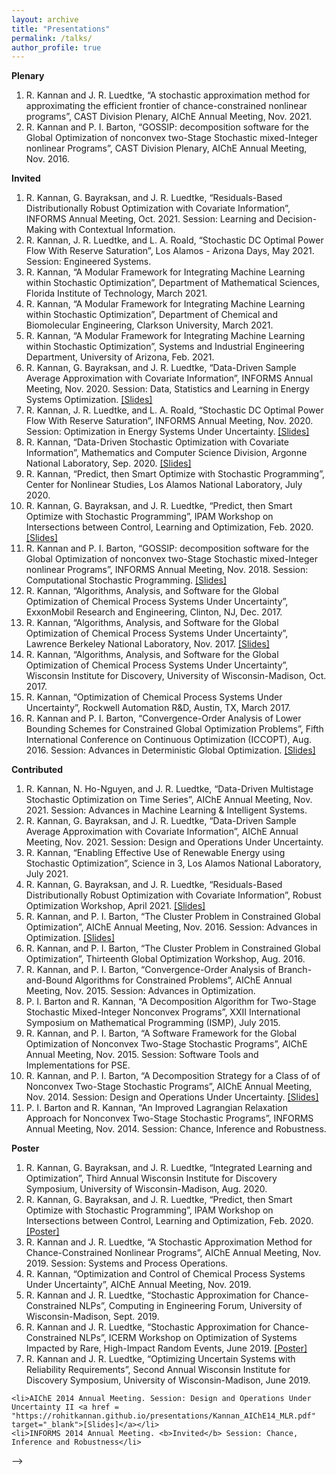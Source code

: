 ```yaml
---
layout: archive
title: "Presentations"
permalink: /talks/
author_profile: true
---
```


<!-- {% if site.talkmap_link == true %}

<p style="text-decoration:underline;"><a href="/talkmap.html">See a map of all the places I've given a talk!</a></p>

{% endif %}

{% for post in site.talks reversed %}
  {% include archive-single-talk.html %}
{% endfor %} -->


**Plenary**

1. R. Kannan and J. R. Luedtke, “A stochastic approximation method for approximating the efficient frontier of chance-constrained nonlinear programs”, CAST Division Plenary, AIChE Annual Meeting, Nov. 2021.
2. R. Kannan and P. I. Barton, “GOSSIP: decomposition software for the Global Optimization of nonconvex two-Stage Stochastic mixed-Integer nonlinear Programs”, CAST Division Plenary, AIChE Annual Meeting, Nov. 2016.


**Invited**

1. R. Kannan, G. Bayraksan, and J. R. Luedtke, “Residuals-Based Distributionally Robust Optimization with Covariate Information”, INFORMS Annual Meeting, Oct. 2021. Session: Learning and Decision-Making with Contextual Information.
2. R. Kannan, J. R. Luedtke, and L. A. Roald, “Stochastic DC Optimal Power Flow With Reserve Saturation”, Los Alamos - Arizona Days, May 2021. Session: Engineered Systems.
3. R. Kannan, “A Modular Framework for Integrating Machine Learning within Stochastic Optimization”, Department of Mathematical Sciences, Florida Institute of Technology, March 2021.
4. R. Kannan, “A Modular Framework for Integrating Machine Learning within Stochastic Optimization”, Department of Chemical and Biomolecular Engineering, Clarkson University, March 2021.
5. R. Kannan, “A Modular Framework for Integrating Machine Learning within Stochastic Optimization”, Systems and Industrial Engineering Department, University of Arizona, Feb. 2021.
6. R. Kannan, G. Bayraksan, and J. R. Luedtke, “Data-Driven Sample Average Approximation with Covariate Information”, INFORMS Annual Meeting, Nov. 2020. Session: Data, Statistics and Learning in Energy Systems Optimization. <a href = "https://rohitkannan.github.io/presentations/Kannan_Argonne_September_2020.pdf" target="_blank">[Slides]</a>
7. R. Kannan, J. R. Luedtke, and L. A. Roald, “Stochastic DC Optimal Power Flow With Reserve Saturation”, INFORMS Annual Meeting, Nov. 2020. Session: Optimization in Energy Systems Under Uncertainty. <a href = "https://rohitkannan.github.io/presentations/Kannan_INFORMS20_SDCOPF.pdf" target="_blank">[Slides]</a>
8. R. Kannan, “Data-Driven Stochastic Optimization with Covariate Information”, Mathematics and Computer Science Division, Argonne National Laboratory, Sep. 2020. <a href = "https://rohitkannan.github.io/presentations/Kannan_Argonne_September_2020.pdf" target="_blank">[Slides]</a>
9. R. Kannan, “Predict, then Smart Optimize with Stochastic Programming”, Center for Nonlinear Studies, Los Alamos National Laboratory, July 2020.
10. R. Kannan, G. Bayraksan, and J. R. Luedtke, “Predict, then Smart Optimize with Stochastic Programming”, IPAM Workshop on Intersections between Control, Learning and Optimization, Feb. 2020. <a href = "https://rohitkannan.github.io/presentations/Kannan_IPAM20_Presentation.pdf" target="_blank">[Slides]</a>
11. R. Kannan and P. I. Barton, “GOSSIP: decomposition software for the Global Optimization of nonconvex two-Stage Stochastic mixed-Integer nonlinear Programs”, INFORMS Annual Meeting, Nov. 2018. Session: Computational Stochastic Programming. <a href = "https://rohitkannan.github.io/presentations/Kannan_INFORMS18_GOSSIP.pdf" target="_blank">[Slides]</a>
12. R. Kannan, “Algorithms, Analysis, and Software for the Global Optimization of Chemical Process Systems Under Uncertainty”, ExxonMobil Research and Engineering, Clinton, NJ, Dec. 2017.
13. R. Kannan, “Algorithms, Analysis, and Software for the Global Optimization of Chemical Process Systems Under Uncertainty”, Lawrence Berkeley National Laboratory, Nov. 2017. <a href = "https://rohitkannan.github.io/presentations/Kannan_LBNL17.pdf" target="_blank">[Slides]</a>
14. R. Kannan, “Algorithms, Analysis, and Software for the Global Optimization of Chemical Process Systems Under Uncertainty”, Wisconsin Institute for Discovery, University of Wisconsin-Madison, Oct. 2017.
15. R. Kannan, “Optimization of Chemical Process Systems Under Uncertainty”, Rockwell Automation R&D, Austin, TX, March 2017.
16. R. Kannan and P. I. Barton, “Convergence-Order Analysis of Lower Bounding Schemes for Constrained Global Optimization Problems”, Fifth International Conference on Continuous Optimization (ICCOPT), Aug. 2016. Session: Advances in Deterministic Global Optimization. <a href = "https://rohitkannan.github.io/presentations/Kannan_ICCOPT16_ConvergenceOrder.pdf" target="_blank">[Slides]</a>


**Contributed**

1. R. Kannan, N. Ho-Nguyen, and J. R. Luedtke, “Data-Driven Multistage Stochastic Optimization on Time Series”, AIChE Annual Meeting, Nov. 2021. Session: Advances in Machine Learning & Intelligent Systems.
2. R. Kannan, G. Bayraksan, and J. R. Luedtke, “Data-Driven Sample Average Approximation with Covariate Information”, AIChE Annual Meeting, Nov. 2021. Session: Design and Operations Under Uncertainty.
3. R. Kannan, “Enabling Effective Use of Renewable Energy using Stochastic Optimization”, Science in 3, Los Alamos National Laboratory, July 2021.
4. R. Kannan, G. Bayraksan, and J. R. Luedtke, “Residuals-Based Distributionally Robust Optimization with Covariate Information”, Robust Optimization Workshop, April 2021. <a href = "https://rohitkannan.github.io/presentations/Kannan_ROW21_ERDRO.pdf" target="_blank">[Slides]</a>
5. R. Kannan, and P. I. Barton, “The Cluster Problem in Constrained Global Optimization”, AIChE Annual Meeting, Nov. 2016. Session: Advances in Optimization. <a href = "https://rohitkannan.github.io/presentations/Kannan_AIChE16_ClusterProblem.pdf" target="_blank">[Slides]</a>
6. R. Kannan, and P. I. Barton, “The Cluster Problem in Constrained Global Optimization”, Thirteenth Global Optimization Workshop, Aug. 2016.
7. R. Kannan, and P. I. Barton, “Convergence-Order Analysis of Branch-and-Bound Algorithms for Constrained Problems”, AIChE Annual Meeting, Nov. 2015. Session: Advances in Optimization.
8. P. I. Barton and R. Kannan, “A Decomposition Algorithm for Two-Stage Stochastic Mixed-Integer Nonconvex Programs”, XXII International Symposium on Mathematical Programming (ISMP), July 2015.
9. R. Kannan, and P. I. Barton, “A Software Framework for the Global Optimization of Nonconvex Two-Stage Stochastic Programs”, AIChE Annual Meeting, Nov. 2015. Session: Software Tools and Implementations for PSE.
10. R. Kannan, and P. I. Barton, “A Decomposition Strategy for a Class of of Nonconvex Two-Stage Stochastic Programs”, AIChE Annual Meeting, Nov. 2014. Session: Design and Operations Under Uncertainty. <a href = "https://rohitkannan.github.io/presentations/Kannan_AIChE14_MLR.pdf" target="_blank">[Slides]</a>
11. P. I. Barton and R. Kannan, “An Improved Lagrangian Relaxation Approach for Nonconvex Two-Stage Stochastic Programs”, INFORMS Annual Meeting, Nov. 2014. Session: Chance, Inference and Robustness.


**Poster**

1. R. Kannan, G. Bayraksan, and J. R. Luedtke, “Integrated Learning and Optimization”, Third Annual Wisconsin Institute for Discovery Symposium, University of Wisconsin-Madison, Aug. 2020.
2. R. Kannan, G. Bayraksan, and J. R. Luedtke, “Predict, then Smart Optimize with Stochastic Programming”, IPAM Workshop on Intersections between Control, Learning and Optimization, Feb. 2020. <a href = "https://rohitkannan.github.io/presentations/Kannan_IPAM20_DDSAA.pdf" target="_blank">[Poster]</a>
3. R. Kannan and J. R. Luedtke, “A Stochastic Approximation Method for Chance-Constrained Nonlinear Programs”, AIChE Annual Meeting, Nov. 2019. Session: Systems and Process Operations.
4. R. Kannan, “Optimization and Control of Chemical Process Systems Under Uncertainty”, AIChE Annual Meeting, Nov. 2019.
5. R. Kannan and J. R. Luedtke, “Stochastic Approximation for Chance-Constrained NLPs”, Computing in Engineering Forum, University of Wisconsin-Madison, Sept. 2019.
6. R. Kannan and J. R. Luedtke, “Stochastic Approximation for Chance-Constrained NLPs”, ICERM Workshop on Optimization of Systems Impacted by Rare, High-Impact Random Events, June 2019. <a href = "https://rohitkannan.github.io/presentations/Kannan_ICERM19_SAforCCP.pdf" target="_blank">[Poster]</a>
7. R. Kannan and J. R. Luedtke, “Optimizing Uncertain Systems with Reliability Requirements”, Second Annual Wisconsin Institute for Discovery Symposium, University of Wisconsin-Madison, June 2019.


<!-- <ul>
  <li>Residuals-Based Distributionally Robust Optimization with Covariate Information
<ul>
  <li>Robust Optimization Webinar, April 2021 <a href = "https://rohitkannan.github.io/presentations/Kannan_ROW21_ERDRO.pdf" target="_blank">[Slides]</a></li>
</ul> 
 </li>
  
  <li>A Modular Framework for Integrating Machine Learning within Stochastic Optimization
<ul>
  <li>Department of Mathematical Sciences, Florida Institute of Technology, March 2021 (<b>Invited</b>)
  <li>Chemical & Biomolecular Engineering Department, Clarkson University, March 2021 (<b>Invited</b>)
  <li>Systems & Industrial Engineering Department, University of Arizona, February 2021 (<b>Invited</b>)
</ul> 
 </li>
  
  <li>Data-driven sample average approximation with covariate information
<ul>
  <li>INFORMS 2020 Annual Meeting. <b>Invited</b> Session: Data, Statistics and Learning in Energy System Optimization <a href = "https://rohitkannan.github.io/presentations/Kannan_INFORMS20_DDSAA.pdf" target="_blank">[Slides]</a></li>
  <li>Argonne National Laboratory, September 2020 <a href = "https://rohitkannan.github.io/presentations/Kannan_Argonne_September_2020.pdf" target="_blank">[Slides]</a></li>
  <li>WID 2020 Annual Symposium, UW-Madison</li>
  <li>Los Alamos National Laboratory, July 2020</li>
  <li>IPAM 2020 Workshop on Intersections between Control, Learning and Optimization (<b>Invited</b>) <a href = "https://rohitkannan.github.io/presentations/Kannan_IPAM20_Presentation.pdf" target="_blank">[Slides]</a> <a href = "https://rohitkannan.github.io/presentations/Kannan_IPAM20_DDSAA.pdf" target="_blank">[Poster]</a></li>
</ul> 
 </li>   
  
  <li>Stochastic DC optimal power flow with reserve saturation
<ul>
  <li>INFORMS 2020 Annual Meeting. <b>Invited</b> Session: Optimization in Energy Systems under Uncertainty <a href = "https://rohitkannan.github.io/presentations/Kannan_INFORMS20_SDCOPF.pdf" target="_blank">[Slides]</a></li>
</ul> 
 </li>   

    <li>Stochastic approximation for chance-constrained nonlinear programs
<ul>
  <li>AIChE 2019 Annual Meeting. Interactive Session: Systems and Process Operations</li>
  <li>2019 Computing in Engineering Forum, UW-Madison</li>
  <li>ICERM 2019 Workshop Optimization of Systems Impacted by Rare, High-Impact Random Events <a href = "https://rohitkannan.github.io/presentations/Kannan_ICERM19_SAforCCP.pdf" target="_blank">[Poster]</a></li>
  <li>WID 2019 Annual Symposium, UW-Madison</li>
  <li>MACSER Optimization Under Uncertainty Meeting, December 2018 <a href = "https://rohitkannan.github.io/presentations/Kannan_MACSER18_SAforCCP.pdf" target="_blank">[Slides]</a></li>
</ul> 
      </li>
  
  <li>Optimization of chemical process systems under uncertainty
  <ul>
  <li>ExxonMobil Research and Engineering, Clinton NJ, December 2017 </li>
  <li>Lawrence Berkeley National Lab, Berkeley, CA, November 2017 <a href = "https://rohitkannan.github.io/presentations/Kannan_LBNL17.pdf" target="_blank">[Slides]</a></li>
  <li>Rockwell Automation R&D, Austin TX, March 2017</li>
  </ul>
    </li>

<li>GOSSIP: decomposition software for the Global Optimization of nonconvex two-Stage Stochastic mixed-Integer nonlinear Programs
  <ul>
    <li>INFORMS 2018 Annual Meeting. <b>Invited</b> Session: Computational Stochastic Programming <a href = "https://rohitkannan.github.io/presentations/Kannan_INFORMS18_GOSSIP.pdf" target="_blank">[Slides]</a></li>
    <li>AIChE 2016 Annual Meeting. CAST Division <b>Plenary</b></li>
  <li>AIChE 2015 Annual Meeting. Session: Software Tools and Implementations for PSE</li>
  </ul>
  </li>

<li>The cluster problem in constrained global optimization
  <ul>
  <li>AIChE 2016 Annual Meeting. Session: Advances in Optimization I <a href = "https://rohitkannan.github.io/presentations/Kannan_AIChE16_ClusterProblem.pdf" target="_blank">[Slides]</a></li>
  <li>Global Optimization Workshop, 2016</li>
  </ul>
</li>
  
  
<li>Convergence-order analysis of lower bounding schemes for constrained global optimization problems
  <ul>
    <li>ICCOPT 2016. <b>Invited</b> Session: Advances in Deterministic Global Optimization I <a href = "https://rohitkannan.github.io/presentations/Kannan_ICCOPT16_ConvergenceOrder.pdf" target="_blank">[Slides]</a></li>
  <li>AIChE 2015 Annual Meeting. Session: Advances in Optimization I</li>
  </ul> 
  </li>

<li>A decomposition algorithm for two-stage stochastic mixed-integer nonconvex programs
  <ul>
<!--     <li>ISMP 2015. Session: Advances in Global Optimisation</li> -->
    <li>AIChE 2014 Annual Meeting. Session: Design and Operations Under Uncertainty II <a href = "https://rohitkannan.github.io/presentations/Kannan_AIChE14_MLR.pdf" target="_blank">[Slides]</a></li>
    <li>INFORMS 2014 Annual Meeting. <b>Invited</b> Session: Chance, Inference and Robustness</li>
  </ul>  
  </li> 
  
  
  
  </ul> -->
